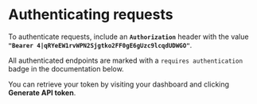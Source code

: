 # Authenticating requests

To authenticate requests, include an **`Authorization`** header with the value **`"Bearer 4|qRYeEW1rvWPN2Sjgtko2FF0gE6gUzc9lcqdUDWGO"`**.

All authenticated endpoints are marked with a `requires authentication` badge in the documentation below.

You can retrieve your token by visiting your dashboard and clicking <b>Generate API token</b>.
